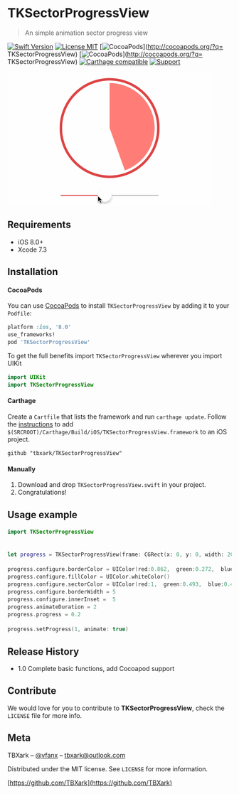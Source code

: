 # TKSectorProgressView
> An simple animation sector progress view

[![Swift Version][swift-image]][swift-url]
[![License MIT](https://img.shields.io/badge/license-MIT-green.svg?style=flat)](https://raw.githubusercontent.com/TBXark/TKSectorProgressView/master/LICENSE)
[![CocoaPods](http://img.shields.io/cocoapods/v/TKSectorProgressView.svg?style=flat)](http://cocoapods.org/?q= TKSectorProgressView)
[![CocoaPods](http://img.shields.io/cocoapods/p/TKSectorProgressView.svg?style=flat)](http://cocoapods.org/?q= TKSectorProgressView)
[![Carthage compatible](https://img.shields.io/badge/Carthage-compatible-4BC51D.svg?style=flat)](https://github.com/Carthage/Carthage)
[![Support](https://img.shields.io/badge/support-iOS%208%2B%20-blue.svg?style=flat)](https://www.apple.com/nl/ios/)


![](example.gif)

## Requirements

- iOS 8.0+
- Xcode 7.3

## Installation

#### CocoaPods
You can use [CocoaPods](http://cocoapods.org/) to install `TKSectorProgressView` by adding it to your `Podfile`:

```ruby
platform :ios, '8.0'
use_frameworks!
pod 'TKSectorProgressView'
```

To get the full benefits import `TKSectorProgressView` wherever you import UIKit

``` swift
import UIKit
import TKSectorProgressView
```
#### Carthage
Create a `Cartfile` that lists the framework and run `carthage update`. Follow the [instructions](https://github.com/Carthage/Carthage#if-youre-building-for-ios) to add `$(SRCROOT)/Carthage/Build/iOS/TKSectorProgressView.framework` to an iOS project.

```
github "tbxark/TKSectorProgressView"
```
#### Manually
1. Download and drop ```TKSectorProgressView.swift``` in your project.  
2. Congratulations!  

## Usage example

```swift
import TKSectorProgressView


let progress = TKSectorProgressView(frame: CGRect(x: 0, y: 0, width: 200, height: 200))

progress.configure.borderColor = UIColor(red:0.862,  green:0.272,  blue:0.282, alpha:1)
progress.configure.fillColor = UIColor.whiteColor()
progress.configure.sectorColor = UIColor(red:1,  green:0.493,  blue:0.474, alpha:1)
progress.configure.borderWidth = 5
progress.configure.innerInset =  5
progress.animateDuration = 2
progress.progress = 0.2

progress.setProgress(1, animate: true)

```


## Release History

* 1.0
  Complete basic functions, add Cocoapod support

## Contribute

We would love for you to contribute to **TKSectorProgressView**, check the ``LICENSE`` file for more info.

## Meta

TBXark – [@vfanx](https://twitter.com/vfanx) – tbxark@outlook.com

Distributed under the MIT license. See ``LICENSE`` for more information.

[https://github.com/TBXark](https://github.com/TBXark)

[swift-image]:https://img.shields.io/badge/swift-3.0-orange.svg
[swift-url]: https://swift.org/
[license-image]: https://img.shields.io/badge/License-MIT-blue.svg
[license-url]: LICENSE
[travis-image]: https://img.shields.io/travis/dbader/node-datadog-metrics/master.svg?style=flat-square
[travis-url]: https://travis-ci.org/dbader/node-datadog-metrics
[codebeat-image]: https://codebeat.co/badges/c19b47ea-2f9d-45df-8458-b2d952fe9dad
[codebeat-url]: https://codebeat.co/projects/github-com-vsouza-awesomeios-com
